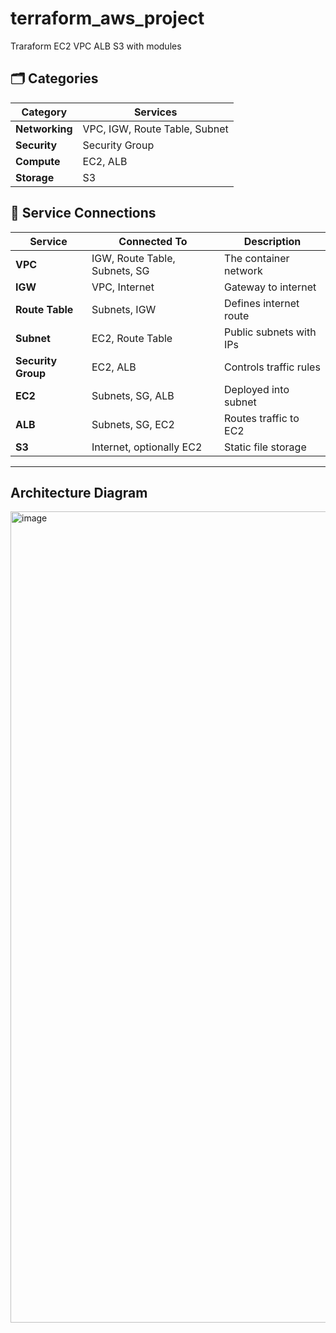 # terraform_aws_project
Traraform EC2 VPC ALB S3 with modules

## 🗂️ Categories
| Category       | Services                      |
| -------------- | ----------------------------- |
| **Networking** | VPC, IGW, Route Table, Subnet |
| **Security**   | Security Group                |
| **Compute**    | EC2, ALB                      |
| **Storage**    | S3                            |

## 🔌 Service Connections
| Service            | Connected To                  | Description             |
| ------------------ | ----------------------------- | ----------------------- |
| **VPC**            | IGW, Route Table, Subnets, SG | The container network   |
| **IGW**            | VPC, Internet                 | Gateway to internet     |
| **Route Table**    | Subnets, IGW                  | Defines internet route  |
| **Subnet**         | EC2, Route Table              | Public subnets with IPs |
| **Security Group** | EC2, ALB                      | Controls traffic rules  |
| **EC2**            | Subnets, SG, ALB              | Deployed into subnet    |
| **ALB**            | Subnets, SG, EC2              | Routes traffic to EC2   |
| **S3**             | Internet, optionally EC2      | Static file storage     |

---
## Architecture Diagram
<img width="2167" height="1298" alt="image" src="https://github.com/user-attachments/assets/057f2ef5-a3ac-4f08-8e3f-a43407368e6c" />



